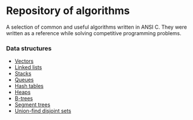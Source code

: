 # Repository of algorithms

A selection of common and useful algorithms written in ANSI C. They were
written as a reference while solving competitive programming problems.

### Data structures

* [Vectors](structure/vector.md)
* [Linked lists](structure/linked-list.md)
* [Stacks](structure/stack.md)
* [Queues](structure/queue.md)
* [Hash tables](structure/hashtable.md)
* [Heaps](structure/heap.md)
* [B-trees](structure/b-tree.md)
* [Segment trees](structure/segment-tree.md)
* [Union-find disjoint sets](structure/set.md)
